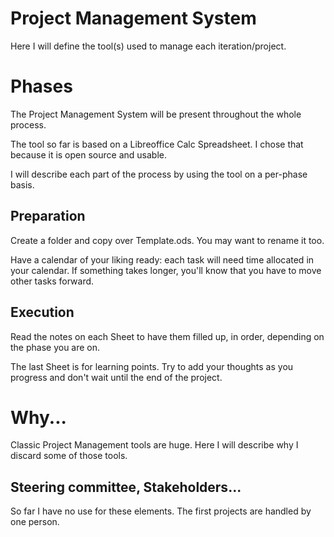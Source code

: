 # Project Management System

Here I will define the tool(s) used to manage each iteration/project.

# Phases

The Project Management System will be present throughout the whole process.  

The tool so far is based on a Libreoffice Calc Spreadsheet. I chose that because it is open source and usable.

I will describe each part of the process by using the tool on a per-phase basis.

## Preparation

Create a folder and copy over Template.ods. You may want to rename it too.

Have a calendar of your liking ready: each task will need time allocated in your calendar. If something takes longer, you'll know that you have to move other tasks forward.

## Execution

Read the notes on each Sheet to have them filled up, in order, depending on the phase you are on.

The last Sheet is for learning points. Try to add your thoughts as you progress and don't wait until the end of the project.

# Why...

Classic Project Management tools are huge. Here I will describe why I discard some of those tools.

## Steering committee, Stakeholders...

So far I have no use for these elements. The first projects are handled by one person.
